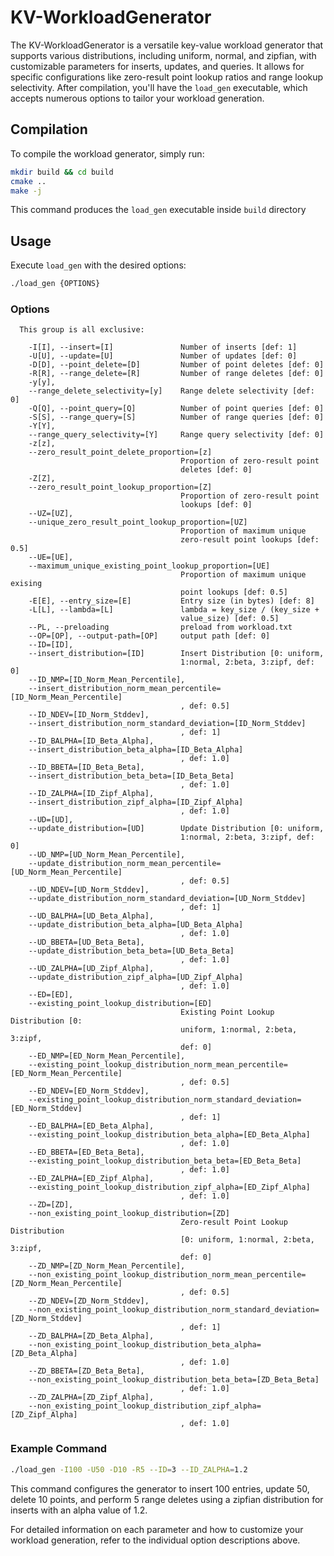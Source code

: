 # KV-WorkloadGenerator

The KV-WorkloadGenerator is a versatile key-value workload generator that supports various distributions, including uniform, normal, and zipfian, with customizable parameters for inserts, updates, and queries. It allows for specific configurations like zero-result point lookup ratios and range lookup selectivity. After compilation, you'll have the `load_gen` executable, which accepts numerous options to tailor your workload generation.

## Compilation

To compile the workload generator, simply run:

```sh
mkdir build && cd build
cmake ..
make -j
```

This command produces the `load_gen` executable inside `build` directory

## Usage

Execute `load_gen` with the desired options:

```sh
./load_gen {OPTIONS}
```

### Options

```text
  This group is all exclusive:

    -I[I], --insert=[I]               Number of inserts [def: 1]
    -U[U], --update=[U]               Number of updates [def: 0]
    -D[D], --point_delete=[D]         Number of point deletes [def: 0]
    -R[R], --range_delete=[R]         Number of range deletes [def: 0]
    -y[y],
    --range_delete_selectivity=[y]    Range delete selectivity [def: 0]
    -Q[Q], --point_query=[Q]          Number of point queries [def: 0]
    -S[S], --range_query=[S]          Number of range queries [def: 0]
    -Y[Y],
    --range_query_selectivity=[Y]     Range query selectivity [def: 0]
    -z[z],
    --zero_result_point_delete_proportion=[z]
                                      Proportion of zero-result point
                                      deletes [def: 0]
    -Z[Z],
    --zero_result_point_lookup_proportion=[Z]
                                      Proportion of zero-result point
                                      lookups [def: 0]
    --UZ=[UZ],
    --unique_zero_result_point_lookup_proportion=[UZ]
                                      Proportion of maximum unique
                                      zero-result point lookups [def: 0.5]
    --UE=[UE],
    --maximum_unique_existing_point_lookup_proportion=[UE]
                                      Proportion of maximum unique exising
                                      point lookups [def: 0.5]
    -E[E], --entry_size=[E]           Entry size (in bytes) [def: 8]
    -L[L], --lambda=[L]               lambda = key_size / (key_size +
                                      value_size) [def: 0.5]
    --PL, --preloading                preload from workload.txt
    --OP=[OP], --output-path=[OP]     output path [def: 0]
    --ID=[ID],
    --insert_distribution=[ID]        Insert Distribution [0: uniform,
                                      1:normal, 2:beta, 3:zipf, def: 0]
    --ID_NMP=[ID_Norm_Mean_Percentile],
    --insert_distribution_norm_mean_percentile=[ID_Norm_Mean_Percentile]
                                      , def: 0.5]
    --ID_NDEV=[ID_Norm_Stddev],
    --insert_distribution_norm_standard_deviation=[ID_Norm_Stddev]
                                      , def: 1]
    --ID_BALPHA=[ID_Beta_Alpha],
    --insert_distribution_beta_alpha=[ID_Beta_Alpha]
                                      , def: 1.0]
    --ID_BBETA=[ID_Beta_Beta],
    --insert_distribution_beta_beta=[ID_Beta_Beta]
                                      , def: 1.0]
    --ID_ZALPHA=[ID_Zipf_Alpha],
    --insert_distribution_zipf_alpha=[ID_Zipf_Alpha]
                                      , def: 1.0]
    --UD=[UD],
    --update_distribution=[UD]        Update Distribution [0: uniform,
                                      1:normal, 2:beta, 3:zipf, def: 0]
    --UD_NMP=[UD_Norm_Mean_Percentile],
    --update_distribution_norm_mean_percentile=[UD_Norm_Mean_Percentile]
                                      , def: 0.5]
    --UD_NDEV=[UD_Norm_Stddev],
    --update_distribution_norm_standard_deviation=[UD_Norm_Stddev]
                                      , def: 1]
    --UD_BALPHA=[UD_Beta_Alpha],
    --update_distribution_beta_alpha=[UD_Beta_Alpha]
                                      , def: 1.0]
    --UD_BBETA=[UD_Beta_Beta],
    --update_distribution_beta_beta=[UD_Beta_Beta]
                                      , def: 1.0]
    --UD_ZALPHA=[UD_Zipf_Alpha],
    --update_distribution_zipf_alpha=[UD_Zipf_Alpha]
                                      , def: 1.0]
    --ED=[ED],
    --existing_point_lookup_distribution=[ED]
                                      Existing Point Lookup Distribution [0:
                                      uniform, 1:normal, 2:beta, 3:zipf,
                                      def: 0]
    --ED_NMP=[ED_Norm_Mean_Percentile],
    --existing_point_lookup_distribution_norm_mean_percentile=[ED_Norm_Mean_Percentile]
                                      , def: 0.5]
    --ED_NDEV=[ED_Norm_Stddev],
    --existing_point_lookup_distribution_norm_standard_deviation=[ED_Norm_Stddev]
                                      , def: 1]
    --ED_BALPHA=[ED_Beta_Alpha],
    --existing_point_lookup_distribution_beta_alpha=[ED_Beta_Alpha]
                                      , def: 1.0]
    --ED_BBETA=[ED_Beta_Beta],
    --existing_point_lookup_distribution_beta_beta=[ED_Beta_Beta]
                                      , def: 1.0]
    --ED_ZALPHA=[ED_Zipf_Alpha],
    --existing_point_lookup_distribution_zipf_alpha=[ED_Zipf_Alpha]
                                      , def: 1.0]
    --ZD=[ZD],
    --non_existing_point_lookup_distribution=[ZD]
                                      Zero-result Point Lookup Distribution
                                      [0: uniform, 1:normal, 2:beta, 3:zipf,
                                      def: 0]
    --ZD_NMP=[ZD_Norm_Mean_Percentile],
    --non_existing_point_lookup_distribution_norm_mean_percentile=[ZD_Norm_Mean_Percentile]
                                      , def: 0.5]
    --ZD_NDEV=[ZD_Norm_Stddev],
    --non_existing_point_lookup_distribution_norm_standard_deviation=[ZD_Norm_Stddev]
                                      , def: 1]
    --ZD_BALPHA=[ZD_Beta_Alpha],
    --non_existing_point_lookup_distribution_beta_alpha=[ZD_Beta_Alpha]
                                      , def: 1.0]
    --ZD_BBETA=[ZD_Beta_Beta],
    --non_existing_point_lookup_distribution_beta_beta=[ZD_Beta_Beta]
                                      , def: 1.0]
    --ZD_ZALPHA=[ZD_Zipf_Alpha],
    --non_existing_point_lookup_distribution_zipf_alpha=[ZD_Zipf_Alpha]
                                      , def: 1.0]
```

### Example Command

```sh
./load_gen -I100 -U50 -D10 -R5 --ID=3 --ID_ZALPHA=1.2
```

This command configures the generator to insert 100 entries, update 50, delete 10 points, and perform 5 range deletes using a zipfian distribution for inserts with an alpha value of 1.2.

For detailed information on each parameter and how to customize your workload generation, refer to the individual option descriptions above.
